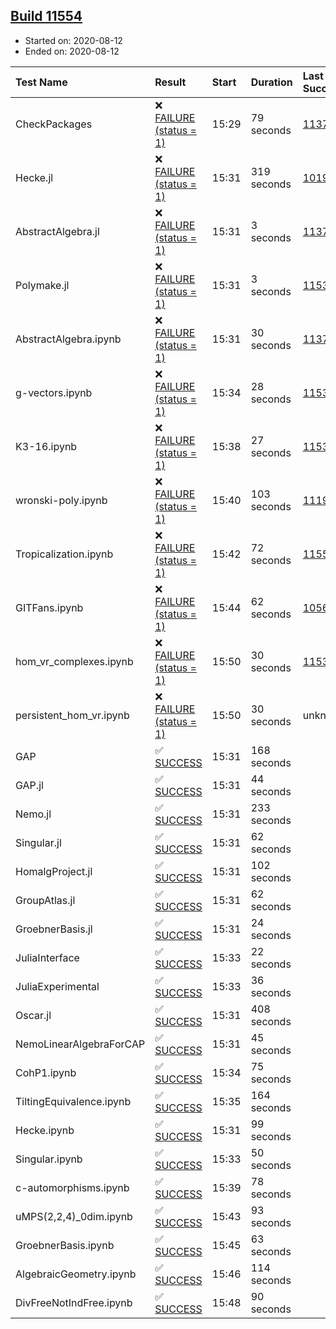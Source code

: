 ## [Build 11554](https://oscarci.mathematik.uni-kl.de/job/oscar/11554/)

* Started on: 2020-08-12
* Ended on: 2020-08-12

| Test Name    | Result | Start | Duration | Last Success | First Failure |
|:-------------|:-------|:------|:---------|:-------------|:--------------|
| CheckPackages | ❌ [FAILURE (status = 1)](https://oscarci.mathematik.uni-kl.de/job/oscar/11554/artifact/logs/build-11554/CheckPackages.log) | 15:29 | 79 seconds | [11376](https://oscarci.mathematik.uni-kl.de/job/oscar/11376/) | [11377](https://oscarci.mathematik.uni-kl.de/job/oscar/11377/) |
| Hecke.jl | ❌ [FAILURE (status = 1)](https://oscarci.mathematik.uni-kl.de/job/oscar/11554/artifact/logs/build-11554/Hecke.jl.log) | 15:31 | 319 seconds | [10197](https://oscarci.mathematik.uni-kl.de/job/oscar/10197/) | [10198](https://oscarci.mathematik.uni-kl.de/job/oscar/10198/) |
| AbstractAlgebra.jl | ❌ [FAILURE (status = 1)](https://oscarci.mathematik.uni-kl.de/job/oscar/11554/artifact/logs/build-11554/AbstractAlgebra.jl.log) | 15:31 | 3 seconds | [11376](https://oscarci.mathematik.uni-kl.de/job/oscar/11376/) | [11377](https://oscarci.mathematik.uni-kl.de/job/oscar/11377/) |
| Polymake.jl | ❌ [FAILURE (status = 1)](https://oscarci.mathematik.uni-kl.de/job/oscar/11554/artifact/logs/build-11554/Polymake.jl.log) | 15:31 | 3 seconds | [11532](https://oscarci.mathematik.uni-kl.de/job/oscar/11532/) | [11533](https://oscarci.mathematik.uni-kl.de/job/oscar/11533/) |
| AbstractAlgebra.ipynb | ❌ [FAILURE (status = 1)](https://oscarci.mathematik.uni-kl.de/job/oscar/11554/artifact/logs/build-11554/AbstractAlgebra.ipynb.log) | 15:31 | 30 seconds | [11376](https://oscarci.mathematik.uni-kl.de/job/oscar/11376/) | [11377](https://oscarci.mathematik.uni-kl.de/job/oscar/11377/) |
| g-vectors.ipynb | ❌ [FAILURE (status = 1)](https://oscarci.mathematik.uni-kl.de/job/oscar/11554/artifact/logs/build-11554/g-vectors.ipynb.log) | 15:34 | 28 seconds | [11532](https://oscarci.mathematik.uni-kl.de/job/oscar/11532/) | [11533](https://oscarci.mathematik.uni-kl.de/job/oscar/11533/) |
| K3-16.ipynb | ❌ [FAILURE (status = 1)](https://oscarci.mathematik.uni-kl.de/job/oscar/11554/artifact/logs/build-11554/K3-16.ipynb.log) | 15:38 | 27 seconds | [11532](https://oscarci.mathematik.uni-kl.de/job/oscar/11532/) | [11533](https://oscarci.mathematik.uni-kl.de/job/oscar/11533/) |
| wronski-poly.ipynb | ❌ [FAILURE (status = 1)](https://oscarci.mathematik.uni-kl.de/job/oscar/11554/artifact/logs/build-11554/wronski-poly.ipynb.log) | 15:40 | 103 seconds | [11192](https://oscarci.mathematik.uni-kl.de/job/oscar/11192/) | [11193](https://oscarci.mathematik.uni-kl.de/job/oscar/11193/) |
| Tropicalization.ipynb | ❌ [FAILURE (status = 1)](https://oscarci.mathematik.uni-kl.de/job/oscar/11554/artifact/logs/build-11554/Tropicalization.ipynb.log) | 15:42 | 72 seconds | [11553](https://oscarci.mathematik.uni-kl.de/job/oscar/11553/) | [11554](https://oscarci.mathematik.uni-kl.de/job/oscar/11554/) |
| GITFans.ipynb | ❌ [FAILURE (status = 1)](https://oscarci.mathematik.uni-kl.de/job/oscar/11554/artifact/logs/build-11554/GITFans.ipynb.log) | 15:44 | 62 seconds | [10566](https://oscarci.mathematik.uni-kl.de/job/oscar/10566/) | [10567](https://oscarci.mathematik.uni-kl.de/job/oscar/10567/) |
| hom_vr_complexes.ipynb | ❌ [FAILURE (status = 1)](https://oscarci.mathematik.uni-kl.de/job/oscar/11554/artifact/logs/build-11554/hom_vr_complexes.ipynb.log) | 15:50 | 30 seconds | [11532](https://oscarci.mathematik.uni-kl.de/job/oscar/11532/) | [11533](https://oscarci.mathematik.uni-kl.de/job/oscar/11533/) |
| persistent_hom_vr.ipynb | ❌ [FAILURE (status = 1)](https://oscarci.mathematik.uni-kl.de/job/oscar/11554/artifact/logs/build-11554/persistent_hom_vr.ipynb.log) | 15:50 | 30 seconds | unknown | unknown |
| GAP | ✅ [SUCCESS](https://oscarci.mathematik.uni-kl.de/job/oscar/11554/artifact/logs/build-11554/GAP.log) | 15:31 | 168 seconds |  |  |
| GAP.jl | ✅ [SUCCESS](https://oscarci.mathematik.uni-kl.de/job/oscar/11554/artifact/logs/build-11554/GAP.jl.log) | 15:31 | 44 seconds |  |  |
| Nemo.jl | ✅ [SUCCESS](https://oscarci.mathematik.uni-kl.de/job/oscar/11554/artifact/logs/build-11554/Nemo.jl.log) | 15:31 | 233 seconds |  |  |
| Singular.jl | ✅ [SUCCESS](https://oscarci.mathematik.uni-kl.de/job/oscar/11554/artifact/logs/build-11554/Singular.jl.log) | 15:31 | 62 seconds |  |  |
| HomalgProject.jl | ✅ [SUCCESS](https://oscarci.mathematik.uni-kl.de/job/oscar/11554/artifact/logs/build-11554/HomalgProject.jl.log) | 15:31 | 102 seconds |  |  |
| GroupAtlas.jl | ✅ [SUCCESS](https://oscarci.mathematik.uni-kl.de/job/oscar/11554/artifact/logs/build-11554/GroupAtlas.jl.log) | 15:31 | 62 seconds |  |  |
| GroebnerBasis.jl | ✅ [SUCCESS](https://oscarci.mathematik.uni-kl.de/job/oscar/11554/artifact/logs/build-11554/GroebnerBasis.jl.log) | 15:31 | 24 seconds |  |  |
| JuliaInterface | ✅ [SUCCESS](https://oscarci.mathematik.uni-kl.de/job/oscar/11554/artifact/logs/build-11554/JuliaInterface.log) | 15:33 | 22 seconds |  |  |
| JuliaExperimental | ✅ [SUCCESS](https://oscarci.mathematik.uni-kl.de/job/oscar/11554/artifact/logs/build-11554/JuliaExperimental.log) | 15:33 | 36 seconds |  |  |
| Oscar.jl | ✅ [SUCCESS](https://oscarci.mathematik.uni-kl.de/job/oscar/11554/artifact/logs/build-11554/Oscar.jl.log) | 15:31 | 408 seconds |  |  |
| NemoLinearAlgebraForCAP | ✅ [SUCCESS](https://oscarci.mathematik.uni-kl.de/job/oscar/11554/artifact/logs/build-11554/NemoLinearAlgebraForCAP.log) | 15:31 | 45 seconds |  |  |
| CohP1.ipynb | ✅ [SUCCESS](https://oscarci.mathematik.uni-kl.de/job/oscar/11554/artifact/logs/build-11554/CohP1.ipynb.log) | 15:34 | 75 seconds |  |  |
| TiltingEquivalence.ipynb | ✅ [SUCCESS](https://oscarci.mathematik.uni-kl.de/job/oscar/11554/artifact/logs/build-11554/TiltingEquivalence.ipynb.log) | 15:35 | 164 seconds |  |  |
| Hecke.ipynb | ✅ [SUCCESS](https://oscarci.mathematik.uni-kl.de/job/oscar/11554/artifact/logs/build-11554/Hecke.ipynb.log) | 15:31 | 99 seconds |  |  |
| Singular.ipynb | ✅ [SUCCESS](https://oscarci.mathematik.uni-kl.de/job/oscar/11554/artifact/logs/build-11554/Singular.ipynb.log) | 15:33 | 50 seconds |  |  |
| c-automorphisms.ipynb | ✅ [SUCCESS](https://oscarci.mathematik.uni-kl.de/job/oscar/11554/artifact/logs/build-11554/c-automorphisms.ipynb.log) | 15:39 | 78 seconds |  |  |
| uMPS(2,2,4)_0dim.ipynb | ✅ [SUCCESS](https://oscarci.mathematik.uni-kl.de/job/oscar/11554/artifact/logs/build-11554/uMPS-2-2-4-_0dim.ipynb.log) | 15:43 | 93 seconds |  |  |
| GroebnerBasis.ipynb | ✅ [SUCCESS](https://oscarci.mathematik.uni-kl.de/job/oscar/11554/artifact/logs/build-11554/GroebnerBasis.ipynb.log) | 15:45 | 63 seconds |  |  |
| AlgebraicGeometry.ipynb | ✅ [SUCCESS](https://oscarci.mathematik.uni-kl.de/job/oscar/11554/artifact/logs/build-11554/AlgebraicGeometry.ipynb.log) | 15:46 | 114 seconds |  |  |
| DivFreeNotIndFree.ipynb | ✅ [SUCCESS](https://oscarci.mathematik.uni-kl.de/job/oscar/11554/artifact/logs/build-11554/DivFreeNotIndFree.ipynb.log) | 15:48 | 90 seconds |  |  |
